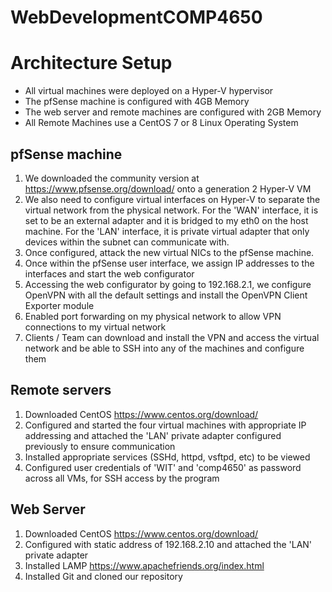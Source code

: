 # WebDevelopmentCOMP4650


# Architecture Setup
- All virtual machines were deployed on a Hyper-V hypervisor
- The pfSense machine is configured with 4GB Memory
- The web server and remote machines are configured with 2GB Memory
- All Remote Machines use a CentOS 7 or 8 Linux Operating System
## pfSense machine
1. We downloaded the community version at https://www.pfsense.org/download/ onto a generation 2 Hyper-V VM
2. We also need to configure virtual interfaces on Hyper-V to separate the virtual network from the physical network. For the 'WAN' interface, it is set to be an external adapter and it is bridged to my eth0 on the host machine. For the 'LAN' interface, it is private virtual adapter that only devices within the subnet can communicate with.
3. Once configured, attack the new virtual NICs to the pfSense machine.
4. Once within the pfSense user interface, we assign IP addresses to the interfaces and start the web configurator
5. Accessing the web configurator by going to 192.168.2.1, we configure OpenVPN with all the default settings and install the OpenVPN Client Exporter module
6. Enabled port forwarding on my physical network to allow VPN connections to my virtual network
7. Clients / Team can download and install the VPN and access the virtual network and be able to SSH into any of the machines and configure them
## Remote servers 
1. Downloaded CentOS https://www.centos.org/download/
2. Configured and started the four virtual machines with appropriate IP addressing and attached the 'LAN' private adapter configured previously to ensure communication
3. Installed appropriate services (SSHd, httpd, vsftpd, etc) to be viewed
4. Configured user credentials of 'WIT' and 'comp4650' as password across all VMs, for SSH access by the program
## Web Server
1. Downloaded CentOS https://www.centos.org/download/
2. Configured with static address of 192.168.2.10 and attached the 'LAN' private adapter
3. Installed LAMP https://www.apachefriends.org/index.html
4. Installed Git and cloned our repository


